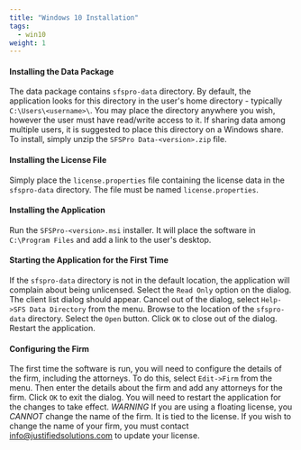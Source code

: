 ```yaml
---
title: "Windows 10 Installation"
tags:
  - win10
weight: 1
---
```

#### Installing the Data Package

The data package contains `sfspro-data` directory. By default, the application looks for this directory in the user's home directory - typically `C:\Users\<username>\`. You may place the directory anywhere you wish, however the user must have read/write access to it. If sharing data among multiple users, it is suggested to place this directory on a Windows share. To install, simply unzip the `SFSPro Data-<version>.zip` file.

#### Installing the License File

Simply place the `license.properties` file containing the license data in the `sfspro-data` directory. The file must be named `license.properties`.

#### Installing the Application

Run the `SFSPro-<version>.msi` installer. It will place the software in `C:\Program Files` and add a link to the user's desktop.

#### Starting the Application for the First Time

If the `sfspro-data` directory is not in the default location, the application will complain about being unlicensed. Select the `Read Only` option on the dialog. The client list dialog should appear. Cancel out of the dialog, select `Help->SFS Data Directory` from the menu. Browse to the location of the `sfspro-data` directory. Select the `Open` button. Click `OK` to close out of the dialog. Restart the application.

#### Configuring the Firm

The first time the software is run, you will need to configure the details of the firm, including the attorneys. To do this, select `Edit->Firm` from the menu. Then enter the details about the firm and add any attorneys for the firm. Click `OK` to exit the dialog. You will need to restart the application for the changes to take effect. *WARNING* If you are using a floating license, you *CANNOT* change the name of the firm. It is tied to the license. If you wish to change the name of your firm, you must contact <info@justifiedsolutions.com> to update your license.
